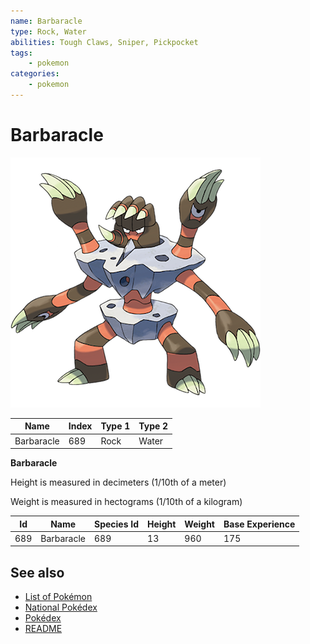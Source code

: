 ```yaml
---
name: Barbaracle
type: Rock, Water
abilities: Tough Claws, Sniper, Pickpocket
tags:
    - pokemon
categories:
    - pokemon
---
```


# Barbaracle


![Barbaracle](images/689.png)

| **Name** | **Index** | **Type 1** | **Type 2** |
|----|----|----|----|
| Barbaracle | 689 | Rock | Water  |

**Barbaracle** 


Height is measured in decimeters (1/10th of a meter)

Weight is measured in hectograms (1/10th of a kilogram)

| **Id** | **Name** | **Species Id** | **Height** | **Weight** | **Base Experience** |
|--------|----------|----------------|------------|------------|---------------------|
| 689 | Barbaracle | 689 | 13 | 960 | 175 |


## See also

- [List of Pokémon](../pokemon.md)
- [National Pokédex](../national_pokedex.md)
- [Pokédex](../pokedex.md)
- [README](../README.md)
